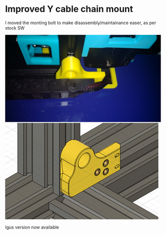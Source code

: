 # Improved Y cable chain mount

I moved the monting bolt to make disassembly/maintainance easer, as per stock SW

![Alt text](img/Y-chain.jpg)
![Alt text](img/Screenshot.png)

Igus version now available